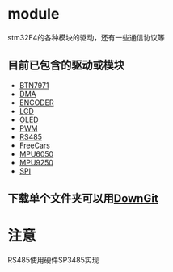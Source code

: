 ﻿# module
stm32F4的各种模块的驱动，还有一些通信协议等

## 目前已包含的驱动或模块
- [BTN7971](https://github.com/while0l1/stm32f4_modules/tree/master/%E6%A8%A1%E5%9D%97/BTN7971)
- [DMA](https://github.com/while0l1/stm32f4_modules/tree/master/%E6%A8%A1%E5%9D%97/DMA)
- [ENCODER](https://github.com/while0l1/stm32f4_modules/tree/master/%E6%A8%A1%E5%9D%97/ENCODER)
- [LCD](https://github.com/while0l1/stm32f4_modules/tree/master/%E6%A8%A1%E5%9D%97/LCD)
- [OLED](https://github.com/while0l1/stm32f4_modules/tree/master/%E6%A8%A1%E5%9D%97/OLED)
- [PWM](https://github.com/while0l1/stm32f4_modules/tree/master/%E6%A8%A1%E5%9D%97/PWM)
- [RS485](https://github.com/while0l1/stm32f4_modules/tree/master/%E6%A8%A1%E5%9D%97/RS485)
- [FreeCars](https://github.com/while0l1/stm32f4_modules/tree/master/%E6%A8%A1%E5%9D%97/freecars)
- [MPU6050](https://github.com/while0l1/stm32f4_modules/tree/master/%E6%A8%A1%E5%9D%97/mpu6050)
- [MPU9250](https://github.com/while0l1/stm32f4_modules/tree/master/%E6%A8%A1%E5%9D%97/mpu9250)
- [SPI](https://github.com/while0l1/stm32f4_modules/tree/master/%E6%A8%A1%E5%9D%97/mpu9250/SPI)

## 下载单个文件夹可以用[DownGit](http://downgit.zhoudaxiaa.com/#/home)

# 注意
RS485使用硬件SP3485实现